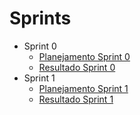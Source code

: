 # Sprints

- Sprint 0
    - [Planejamento Sprint 0](Project/planning/sprint0.md)
    - [Resultado Sprint 0](Project/results/sprint0.md)
- Sprint 1
    - [Planejamento Sprint 1](Project/planning/sprint1.md)
    - [Resultado Sprint 1](Project/results/sprint1.md)
